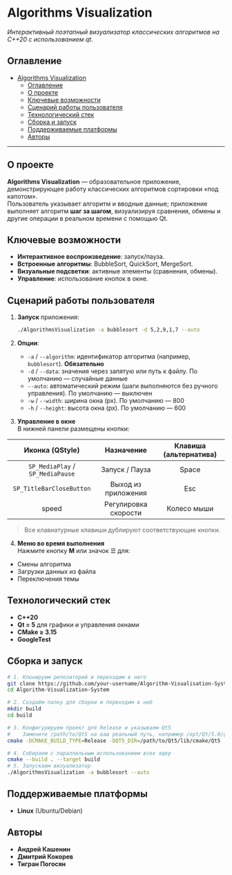 # Algorithms Visualization

_Интерактивный поэтапный визуализатор классических алгоритмов на C++20 с использованием qt._

## Оглавление

- [Algorithms Visualization](#algorithms-visualization)
  - [Оглавление](#оглавление)
  - [О проекте](#о-проекте)
  - [Ключевые возможности](#ключевые-возможности)
  - [Сценарий работы пользователя](#сценарий-работы-пользователя)
  - [Технологический стек](#технологический-стек)
  - [Сборка и запуск](#сборка-и-запуск)
  - [Поддерживаемые платформы](#поддерживаемые-платформы)
  - [Авторы](#авторы)

---

## О проекте

**Algorithms Visualization** — образовательное приложение, демонстрирующее работу классических алгоритмов сортировки «под капотом».  
Пользователь указывает алгоритм и вводные данные; приложение выполняет алгоритм **шаг за шагом**, визуализируя сравнения, обмены и другие операции в реальном времени с помощью Qt.

## Ключевые возможности

- **Интерактивное воспроизведение**: запуск/пауза.
- **Встроенные алгоритмы**: BubbleSort, QuickSort, MergeSort.
- **Визуальные подсветки**: активные элементы (сравнения, обмены).
- **Управление**: использование кнопок в окне.

## Сценарий работы пользователя

1. **Запуск** приложения:

   ```bash
   ./AlgorithmsVisualization -a bubblesort -d 5,2,9,1,7 --auto
   ```

2. **Опции**:

   - `-a` / `--algorithm`: идентификатор алгоритма (например, `bubblesort`). **Обязательно**
   - `-d` / `--data`: значения через запятую или путь к файлу. По умолчанию — случайные данные
   - `--auto`: автоматический режим (шаги выполняются без ручного управления). По умолчанию — выключен
   - `-w` / `--width`: ширина окна (px). По умолчанию — 800
   - `-h` / `--height`: высота окна (px). По умолчанию — 600

3. **Управление в окне**  
   В нижней панели размещены кнопки:

|         Иконка (QStyle)          |      Назначение      | Клавиша (альтернатива) |
| :------------------------------: | :------------------: | :--------------------: |
| `SP_MediaPlay` / `SP_MediaPause` |    Запуск / Пауза    |         Space          |
|     `SP_TitleBarCloseButton`     | Выход из приложения  |          Esc           |
|              speed               | Регулировка скорости |      Колесо мыши       |

> Все клавиатурные клавиши дублируют соответствующие кнопки.

4. **Меню во время выполнения**  
   Нажмите кнопку **M** или значок ☰ для:

- Смены алгоритма
- Загрузки данных из файла
- Переключения темы

## Технологический стек

- **C++20**
- **Qt = 5** для графики и управления окнами
- **CMake ≥ 3.15**
- **GoogleTest**

## Сборка и запуск

```bash
# 1. Клонируем репозиторий и переходим в него
git clone https://github.com/your-username/Algorithm-Visualisation-System.git
cd Algorithm-Visualization-System

# 2. Создаём папку для сборки и переходим в неё
mkdir build
cd build

# 3. Конфигурируем проект для Release и указываем Qt5
#    Замените /path/to/Qt5 на ваш реальный путь, например /opt/Qt/5.0/gcc_64
cmake -DCMAKE_BUILD_TYPE=Release -DQT5_DIR=/path/to/Qt5/lib/cmake/Qt5 ../

# 4. Собираем с параллельным использованием всех ядер
cmake --build . --target build
# 5. Запускаем визуализатор
./AlgorithmsVisualization -a bubblesort --auto
```

## Поддерживаемые платформы

- **Linux** (Ubuntu/Debian)

## Авторы

- **Андрей Кашенин**
- **Дмитрий Кокорев**
- **Тигран Погосян**
